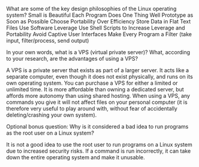 What are some of the key design philosophies of the Linux operating system?
Small is Beautiful
Each Program Does One Thing Well
Prototype as Soon as Possible
Choose Portability Over Efficiency
Store Data in Flat Text Files
Use Software Leverage
Use Shell Scripts to Increase Leverage and Portability
Avoid Captive User Interfaces
Make Every Program a Filter (take input, filter/process, send output)

In your own words, what is a VPS (virtual private server)? What, according to your research, are the advantages of using a VPS?

A VPS is a private server that exists as part of a larger server. It acts like a separate computer, even though it does not exist physically, and runs on its own operating system. You can purchase a VPS for either a limited or unlimited time. It is more affordable than owning a dedicated server, but affords more autonomy than using shared hosting. When using a VPS, any commands you give it will not affect files on your personal computer (it is therefore very useful to play around with, without fear of accidentally deleting/crashing your own system).


Optional bonus question: Why is it considered a bad idea to run programs as the root user on a Linux system?

It is not a good idea to use the root user to run programs on a Linux system due to increased security risks. If a command is run incorrectly, it can take down the entire operating system and make it unusable.
